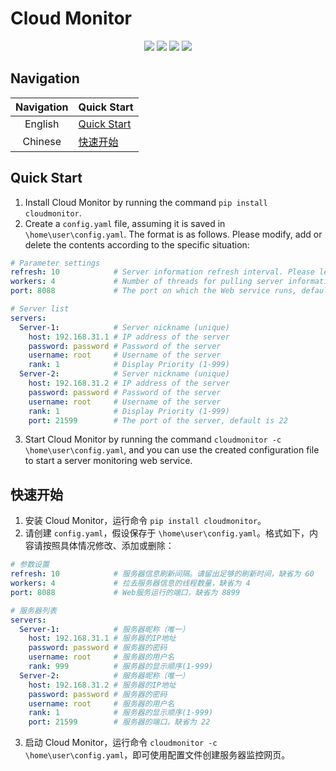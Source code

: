# Cloud Monitor

<p align="center">
    <a href="https://pypi.org/project/cloudmonitor/"><img src="https://badgen.net/pypi/v/cloudmonitor"></a>
    <a href="#"><img src="https://visitor-badge.glitch.me/badge?page_id=WNJXYK.cloudmonitor"></a>
    <a href="https://pepy.tech/project/cloudmonitor"><img src="https://pepy.tech/badge/cloudmonitor"></a>
    <a href="#"><img src="https://img.shields.io/github/last-commit/WNJXYK/cloudmonitor"></a>
</p>

## Navigation

| Navigation |  Quick Start |
| :----: | :---- |
| English |  [Quick Start](#quick-start) |
| Chinese |  [快速开始](#快速开始) |

## Quick Start

1. Install Cloud Monitor by running the command `pip install cloudmonitor`.
2. Create a `config.yaml` file, assuming it is saved in `\home\user\config.yaml`. The format is as follows. Please modify, add or delete the contents according to the specific situation:
```yaml
# Parameter settings
refresh: 10            # Server information refresh interval. Please leave enough refresh time, default is 60
workers: 4             # Number of threads for pulling server information, default is 4
port: 8088             # The port on which the Web service runs, default is 8899

# Server list
servers:
  Server-1:            # Server nickname (unique)
    host: 192.168.31.1 # IP address of the server
    password: password # Password of the server
    username: root     # Username of the server
    rank: 1            # Display Priority (1-999)
  Server-2:            # Server nickname (unique)
    host: 192.168.31.2 # IP address of the server
    password: password # Password of the server
    username: root     # Username of the server
    rank: 1            # Display Priority (1-999)
    port: 21599        # The port of the server, default is 22
```
3. Start Cloud Monitor by running the command `cloudmonitor -c \home\user\config.yaml`, and you can use the created configuration file to start a server monitoring web service.

## 快速开始

1. 安装 Cloud Monitor，运行命令 `pip install cloudmonitor`。
2. 请创建 `config.yaml`，假设保存于 `\home\user\config.yaml`。格式如下，内容请按照具体情况修改、添加或删除：
```yaml
# 参数设置
refresh: 10            # 服务器信息刷新间隔。请留出足够的刷新时间，缺省为 60
workers: 4             # 拉去服务器信息的线程数量，缺省为 4
port: 8088             # Web服务运行的端口，缺省为 8899

# 服务器列表
servers:
  Server-1:            # 服务器昵称（唯一）
    host: 192.168.31.1 # 服务器的IP地址
    password: password # 服务器的密码
    username: root     # 服务器的用户名
    rank: 999          # 服务器的显示顺序(1-999)
  Server-2:            # 服务器昵称（唯一）
    host: 192.168.31.2 # 服务器的IP地址
    password: password # 服务器的密码
    username: root     # 服务器的用户名
    rank: 1            # 服务器的显示顺序(1-999)
    port: 21599        # 服务器的端口，缺省为 22
```
3. 启动 Cloud Monitor，运行命令 `cloudmonitor -c \home\user\config.yaml`，即可使用配置文件创建服务器监控网页。